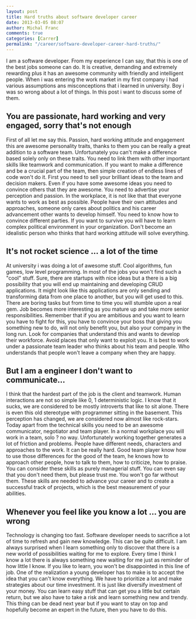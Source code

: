 ```yaml
---
layout: post
title: Hard truths about software developer career
date: 2013-03-05 08:07
author: Michal Franc
comments: true
categories: [Carrer]
permalink: "/career/software-developer-career-hard-truths/"
---
```

<p>I am a software developer. From my experience I can say, that this is one of the best jobs someone can do. It is creative, demanding and extremely rewarding plus it has an awesome community with friendly and intelligent people. When i was entering the work market in my first company i had various assumptions ans misconceptions that i learned in university. Boy i was so wrong about a lot of things. In this post i want to discuss some of them.</p>

<h2>You are passionate, hard working and very engaged, sorry that's not enough</h2>

<p>First of all let me say this. Passion, hard working attitude and engagement this are awesome personality traits, thanks to them you can be really a great addition to a software team. Unfortunately you can't make a difference based solely only on these traits. You need to link them with other important skills like teamwork and communication. If you want to make a difference and be a crucial part of the team, then simple creation of endless lines of code won't do it. First you need to sell your brilliant ideas to the team and decision makers. Even if you have some awesome ideas you need to convince others that they are awesome. You need to advertise your perception and passion. In the workplace, it is not like that that everyone wants to work as best as possible. People have their own attitudes and approaches, someone only cares about politics and his career advancement other wants to develop himself. You need to know how to convince different parties. If you want to survive you will have to learn complex political environment in your organization. Don't become an idealistic person who thinks that hard working attitude will solve everything.</p>

<h2>It's not rocket science ... a lot of the time</h2>

<p>At university i was doing a lot of awesome stuff. Cool algorithms, fun games, low level programming. In most of the jobs you won't find such a "cool" stuff. Sure, there are startups with nice ideas but a there is a big possibility that you will end up maintaining and developing CRUD applications. It might look like this applications are only sending and transforming data from one place to another, but you will get used to this. There are boring tasks but from time to time you will stumble upon a real gem. Job becomes more interesting as you mature up and take more senior responsibilities. Remember that if you are ambitious and you want to learn you have to fight for this, you have to convince your boss that giving you something new to do, will not only benefit you, but also your company in the long run. Look for companies that understand this and wants to develop their workforce. Avoid places that only want to exploit you. It is best to work under a passionate team leader who thinks about his team and people. Who understands that people won't leave a company when they are happy.</p>


<h2>But I am a engineer I don't want to communicate...</h2>

<p>I think that the hardest part of the job is the client and teamwork. Human interactions are not so simple like 0, 1 deterministic logic. I know that it sucks, we are considered to be mostly introverts that like to sit alone. There is even this old stereotype with programmer sitting in the basement. This perception has changed, we are considered now almost like rock-stars. Today apart from the technical skills you need to be an awesome communicator, negotiator and team player. In a normal workplace you will work in a team, solo ? no way. Unfortunately working together generates a lot of friction and problems. People have different needs, characters and approaches to the work. It can be really hard. Good team player know how to use those differences for the good of the team, he knows how to approach other people, how to talk to them, how to criticize, how to praise. You can consider these skills as purely managerial stuff. You can even say that you don't need them, but please trust me. You won't go far without them. These skills are needed to advance your career and to create a successful track of projects, which is the best measurement of your abilities.</p>

<h2>Whenever you feel like you know a lot ... you are wrong</h2>

<p>Technology is changing too fast. Software developer needs to sacrifice a lot of time to refresh and gain new knowledge. This can be quite difficult. I am always surprised when I learn something only to discover that there is a new world of possibilities waiting for me to explore. Every time I think I know a lot there is always something new waiting for me just as reminder of how little I know. If you like to learn, you won't be disappointed in this line of job. One of the realization a young developer has to make is to accept the idea that you can't know everything. We have to prioritize a lot and make strategies about our time investment. It is just like diversify investment of your money. You can learn easy stuff that can get you a little but certain return, but we also have to take a risk and learn something new and trendy. This thing can be dead next year but if you want to stay on top and hopefully become an expert in the future, then you have to do this.</p>

